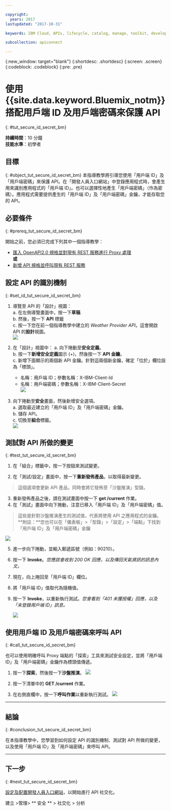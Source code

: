```yaml
---

copyright:
  years: 2017
lastupdated: "2017-10-31"

keywords: IBM Cloud, APIs, lifecycle, catalog, manage, toolkit, develop, dev portal, tutorials

subcollection: apiconnect

---
```


{:new_window: target="blank"}
{:shortdesc: .shortdesc}
{:screen: .screen}
{:codeblock: .codeblock}
{:pre: .pre}

# 使用 {{site.data.keyword.Bluemix_notm}} 搭配用戶端 ID 及用戶端密碼來保護 API
{: #tut_secure_id_secret_bm}

**持續時間**：10 分鐘  
**技能水準**：初學者


## 目標
{: #object_tut_secure_id_secret_bm}
本指導教學將引導您使用「用戶端 ID」及「用戶端密碼」來保護 API。在「開發人員入口網站」中登錄應用程式時，會產生用來識別應用程式的「用戶端 ID」。也可以選擇性地產生「用戶端密碼」（作為密碼）。應用程式需要提供產生的「用戶端 ID」及「用戶端密碼」金鑰，才能存取您的 API。


## 必要條件
{: #prereq_tut_secure_id_secret_bm}

開始之前，您必須已完成下列其中一個指導教學： 
- [匯入 OpenAPI2.0 規格並對現有 REST 服務進行 Proxy 處理](/docs/services/apiconnect/tutorials?topic=apiconnect-tut_rest_landing)  
**或**  
- [新增 API 規格並呼叫現有 REST 服務](/docs/services/apiconnect/tutorials?topic=apiconnect-tut_rest_landing)


## 設定 API 的識別機制
{: #set_id_tut_secure_id_secret_bm}

1. 導覽至 API 的「設計」視圖：  
   a. 在左側導覽畫面中，按一下**草稿**  
   b. 然後，按一下 **API** 標籤  
   c. 按一下您在前一個指導教學中建立的 _Weather Provider API_。這會開啟 API 的**設計**視圖。  
   ![](images/1_goto_drafts_api.png)  

2. 在「設計」視圖中：
    a. 向下捲動至**安全定義**。  
    b. 按一下**新增安全定義**圖示 (+)，然後按一下 **API 金鑰**。  
    c. 新增下面顯示的兩個新 API 金鑰。針對這兩個新金鑰，確定「位於」欄位設為「標頭」。  
      - 名稱：用戶端 ID；參數名稱：X-IBM-Client-Id  
      - 名稱：用戶端密碼；參數名稱：X-IBM-Client-Secret    
        ![](images/2_security_definitions.png)  

3. 向下捲動至**安全**畫面，然後新增安全選項。  
    a. 選取最近建立的「用戶端 ID」及「用戶端密碼」金鑰。  
    b. 儲存 API。  
    c. 切換至**組合**標籤。  
    ![](images/3_security_option.png)  


## 測試對 API 所做的變更
{: #test_tut_secure_id_secret_bm}

1. 在「組合」標籤中，按一下按鈕來測試變更。

2. 在「測試/設定」畫面中，按一下**重新發佈產品**，以取得最新變更。 
> 這個選項會更新 API 產品，同時會將它發佈至「沙盤推演」型錄。

3. 重新發佈產品之後，請在測試畫面中按一下 **get /current** 作業。
4. 在「測試」畫面中向下捲動，注意已移入「用戶端 ID」及「用戶端密碼」值。 
> 這些是針對沙盤推演產生的測試值，代表將使用 API 之應用程式的金鑰。
> **附註：**您也可以在「儀表板」>「型錄」>「設定」>「端點」下找到「用戶端 ID」及「用戶端密碼」金鑰   
  
  ![](images/test_api_keys_1.png)

5. 進一步向下捲動，並輸入郵遞區號（例如：90210）。 
6. 按一下 **Invoke**。_您應該會收到 200 OK 回應，以及傳回天氣資訊的訊息內文。_
7. 現在，向上捲回至「用戶端 ID」欄位。 
8. 將「用戶端 ID」值取代為隨機值。
9. 按一下 **Invoke**，以重新執行測試。_您會看到「401 未獲授權」回應，以及「未登錄用戶端 ID」訊息。_  

    ![](images/test_api_keys_3.png)  


## 使用用戶端 ID 及用戶端密碼來呼叫 API
{: #call_tut_secure_id_secret_bm}

也可以使用明確呼叫 Proxy 端點的「探索」工具來測試安全設定，並將「用戶端 ID」及「用戶端密碼」金鑰作為標頭值傳遞。

1. 按一下**探索**，然後按一下**沙盤推演**。
    ![](images/explore_1.png)

2. 按一下清單中的 **GET /current** 作業。

3. 在右側直欄中，按一下**呼叫作業**以重新執行測試。
    ![](images/explore_3.png)

---

## 結論
{: #conclusion_tut_secure_id_secret_bm}

在本指導教學中，您學習到如何設定 API 的識別機制、測試對 API 所做的變更，以及使用「用戶端 ID」及「用戶端密碼」來呼叫 API。 

---

## 下一步
{: #next_tut_secure_id_secret_bm}

[設定及配置開發人員入口網站](/docs/services/apiconnect/tutorials?topic=apiconnect-tut_config_dev_portal)，以開始進行 API 社交化。

建立 >管理> ** 安全 ** > 社交化 > 分析
